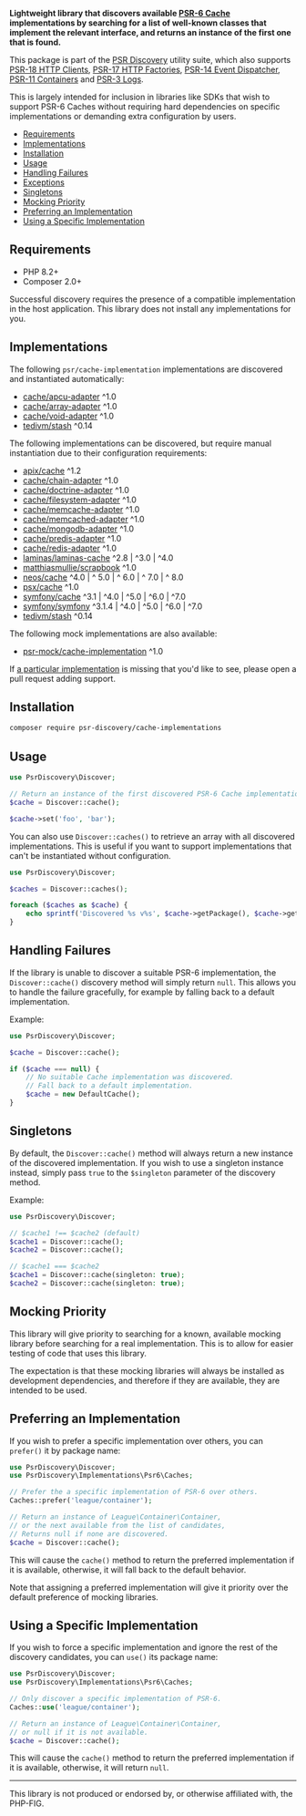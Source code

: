 **Lightweight library that discovers available [PSR-6 Cache](https://www.php-fig.org/psr/psr-6/) implementations by searching for a list of well-known classes that implement the relevant interface, and returns an instance of the first one that is found.**

This package is part of the [PSR Discovery](https://github.com/psr-discovery) utility suite, which also supports [PSR-18 HTTP Clients](https://github.com/psr-discovery/http-client-implementations), [PSR-17 HTTP Factories](https://github.com/psr-discovery/http-factory-implementations), [PSR-14 Event Dispatcher](https://github.com/psr-discovery/event-dispatcher-implementations), [PSR-11 Containers](https://github.com/psr-discovery/container-implementations) and [PSR-3 Logs](https://github.com/psr-discovery/log-implementations).

This is largely intended for inclusion in libraries like SDKs that wish to support PSR-6 Caches without requiring hard dependencies on specific implementations or demanding extra configuration by users.

-   [Requirements](#requirements)
-   [Implementations](#implementations)
-   [Installation](#installation)
-   [Usage](#usage)
-   [Handling Failures](#handling-failures)
-   [Exceptions](#exceptions)
-   [Singletons](#singletons)
-   [Mocking Priority](#mocking-priority)
-   [Preferring an Implementation](#preferring-an-implementation)
-   [Using a Specific Implementation](#using-a-specific-implementation)

## Requirements

-   PHP 8.2+
-   Composer 2.0+

Successful discovery requires the presence of a compatible implementation in the host application. This library does not install any implementations for you.

## Implementations

The following `psr/cache-implementation` implementations are discovered and instantiated automatically:

-   [cache/apcu-adapter](https://github.com/php-cache/apcu-adapter) ^1.0
-   [cache/array-adapter](https://github.com/php-cache/array-adapter) ^1.0
-   [cache/void-adapter](https://github.com/php-cache/void-adapter) ^1.0
-   [tedivm/stash](https://github.com/tedious/Stash) ^0.14

The following implementations can be discovered, but require manual instantiation due to their configuration requirements:

-   [apix/cache](https://github.com/apix/cache) ^1.2
-   [cache/chain-adapter](https://github.com/php-cache/chain-adapter) ^1.0
-   [cache/doctrine-adapter](https://github.com/php-cache/doctrine-adapter) ^1.0
-   [cache/filesystem-adapter](https://github.com/php-cache/filesystem-adapter) ^1.0
-   [cache/memcache-adapter](https://github.com/php-cache/memcache-adapter) ^1.0
-   [cache/memcached-adapter](https://github.com/php-cache/memcached-adapter) ^1.0
-   [cache/mongodb-adapter](https://github.com/php-cache/mongodb-adapter) ^1.0
-   [cache/predis-adapter](https://github.com/php-cache/predis-adapter) ^1.0
-   [cache/redis-adapter](https://github.com/php-cache/redis-adapter) ^1.0
-   [laminas/laminas-cache](https://github.com/laminas/laminas-cache) ^2.8 | ^3.0 | ^4.0
-   [matthiasmullie/scrapbook](https://github.com/matthiasmullie/scrapbook) ^1.0
-   [neos/cache](https://github.com/neos/cache) ^4.0 | ^ 5.0 | ^ 6.0 | ^ 7.0 | ^ 8.0
-   [psx/cache](https://github.com/apioo/psx-cache) ^1.0
-   [symfony/cache](https://github.com/symfony/cache) ^3.1 | ^4.0 | ^5.0 | ^6.0 | ^7.0
-   [symfony/symfony](https://github.com/symfony/symfony) ^3.1.4 | ^4.0 | ^5.0 | ^6.0 | ^7.0
-   [tedivm/stash](https://github.com/tedious/Stash) ^0.14

The following mock implementations are also available:

-   [psr-mock/cache-implementation](https://github.com/psr-mock/cache-implementation) ^1.0

If [a particular implementation](https://packagist.org/providers/psr/cache-implementation) is missing that you'd like to see, please open a pull request adding support.

## Installation

```bash
composer require psr-discovery/cache-implementations
```

## Usage

```php
use PsrDiscovery\Discover;

// Return an instance of the first discovered PSR-6 Cache implementation.
$cache = Discover::cache();

$cache->set('foo', 'bar');
```

You can also use `Discover::caches()` to retrieve an array with all discovered implementations. This is useful if you want to support implementations that can't be instantiated without configuration.

```php
use PsrDiscovery\Discover;

$caches = Discover::caches();

foreach ($caches as $cache) {
    echo sprintf('Discovered %s v%s', $cache->getPackage(), $cache->getVersion());
}
```

## Handling Failures

If the library is unable to discover a suitable PSR-6 implementation, the `Discover::cache()` discovery method will simply return `null`. This allows you to handle the failure gracefully, for example by falling back to a default implementation.

Example:

```php
use PsrDiscovery\Discover;

$cache = Discover::cache();

if ($cache === null) {
    // No suitable Cache implementation was discovered.
    // Fall back to a default implementation.
    $cache = new DefaultCache();
}
```

## Singletons

By default, the `Discover::cache()` method will always return a new instance of the discovered implementation. If you wish to use a singleton instance instead, simply pass `true` to the `$singleton` parameter of the discovery method.

Example:

```php
use PsrDiscovery\Discover;

// $cache1 !== $cache2 (default)
$cache1 = Discover::cache();
$cache2 = Discover::cache();

// $cache1 === $cache2
$cache1 = Discover::cache(singleton: true);
$cache2 = Discover::cache(singleton: true);
```

## Mocking Priority

This library will give priority to searching for a known, available mocking library before searching for a real implementation. This is to allow for easier testing of code that uses this library.

The expectation is that these mocking libraries will always be installed as development dependencies, and therefore if they are available, they are intended to be used.

## Preferring an Implementation

If you wish to prefer a specific implementation over others, you can `prefer()` it by package name:

```php
use PsrDiscovery\Discover;
use PsrDiscovery\Implementations\Psr6\Caches;

// Prefer the a specific implementation of PSR-6 over others.
Caches::prefer('league/container');

// Return an instance of League\Container\Container,
// or the next available from the list of candidates,
// Returns null if none are discovered.
$cache = Discover::cache();
```

This will cause the `cache()` method to return the preferred implementation if it is available, otherwise, it will fall back to the default behavior.

Note that assigning a preferred implementation will give it priority over the default preference of mocking libraries.

## Using a Specific Implementation

If you wish to force a specific implementation and ignore the rest of the discovery candidates, you can `use()` its package name:

```php
use PsrDiscovery\Discover;
use PsrDiscovery\Implementations\Psr6\Caches;

// Only discover a specific implementation of PSR-6.
Caches::use('league/container');

// Return an instance of League\Container\Container,
// or null if it is not available.
$cache = Discover::cache();
```

This will cause the `cache()` method to return the preferred implementation if it is available, otherwise, it will return `null`.

---

This library is not produced or endorsed by, or otherwise affiliated with, the PHP-FIG.
